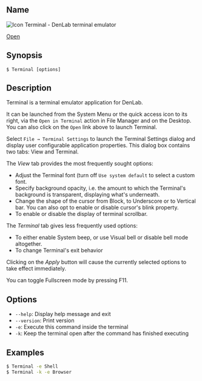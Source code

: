 ## Name

![Icon](/res/icons/16x16/app-terminal.png) Terminal - DenLab terminal emulator

[Open](launch:///bin/Terminal)

## Synopsis

```**sh
$ Terminal [options]
```

## Description

Terminal is a terminal emulator application for DenLab.

It can be launched from the System Menu or the quick access icon to its right, via the `Open in Terminal` action in File Manager and on the Desktop. You can also click on the `Open` link above to launch Terminal.

Select `File → Terminal Settings` to launch the Terminal Settings dialog and display user configurable application properties. This dialog box contains two tabs: View and Terminal.

The _View_ tab provides the most frequently sought options:

-   Adjust the Terminal font (turn off `Use system default` to select a custom font.
-   Specify background opacity, i.e. the amount to which the Terminal's background is transparent, displaying what's underneath.
-   Change the shape of the cursor from Block, to Underscore or to Vertical bar. You can also opt to enable or disable cursor's blink property.
-   To enable or disable the display of terminal scrollbar.

The _Terminal_ tab gives less frequently used options:

-   To either enable System beep, or use Visual bell or disable bell mode altogether.
-   To change Terminal's exit behavior

Clicking on the _Apply_ button will cause the currently selected options to take effect immediately.

You can toggle Fullscreen mode by pressing F11.

## Options

-   `--help`: Display help message and exit
-   `--version`: Print version
-   `-e`: Execute this command inside the terminal
-   `-k`: Keep the terminal open after the command has finished executing

## Examples

```sh
$ Terminal -e Shell
$ Terminal -k -e Browser
```

